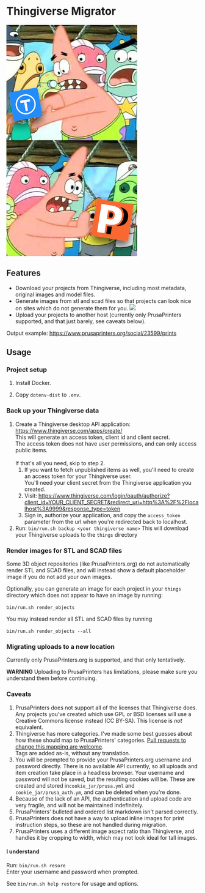 # Thingiverse Migrator
![Push it over there](assets/patrick.jpg)

## Features

* Download your projects from Thingiverse, including most metadata, original images and model files.
* Generate images from stl and scad files so that projects can look nice on sites which do not generate them for you. [<img src="https://github.com/Billiam/thingiverse-migrator/raw/master/assets/render.png" width=100>](https://github.com/Billiam/thingiverse-migrator/raw/master/assets/render.png)
* Upload your projects to another host (currently only PrusaPrinters supported, and that just barely, see caveats below).

Output example: https://www.prusaprinters.org/social/23599/prints

## Usage

### Project setup

1. Install Docker.

2. Copy `dotenv-dist` to `.env`.

### Back up your Thingiverse data

1. Create a Thingiverse desktop API application: https://www.thingiverse.com/apps/create/  
This will generate an access token, client id and client secret.  
The access token does not have user permissions, and can only access public items.  
<br>If that's all you need, skip to step 2.
    1. If you want to fetch unpublished items as well, you'll need to create an access token for your Thingiverse user.  
  You'll need your client secret from the Thingiverse application you created.
    2. Visit: https://www.thingiverse.com/login/oauth/authorize?client_id=YOUR_CLIENT_SECRET&redirect_uri=http%3A%2F%2Flocalhost%3A9999&response_type=token
    3. Sign in, authorize your application, and copy the `access_token` parameter from the url when you're redirected back to localhost.
2. Run: `bin/run.sh backup <your thingiverse name>`
 This will download your Thingiverse uploads to the `things` directory


### Render images for STL and SCAD files

Some 3D object repositories (like PrusaPrinters.org) do not automatically render STL and SCAD files,
and will instead show a default placeholder image if you do not add your own images.

Optionally, you can generate an image for each project in your `things` directory which does not appear to have an image 
by running:

`bin/run.sh render_objects`

You may instead render all STL and SCAD files by running

`bin/run.sh render_objects --all`

### Migrating uploads to a new location

Currently only PrusaPrinters.org is supported, and that only tentatively.

**WARNING** Uploading to PrusaPrinters has limitations, 
please make sure you understand them before continuing.

### Caveats

1. PrusaPrinters does not support all of the licenses that Thingiverse does. Any projects
you've created which use GPL or BSD licenses will use a Creative Commons license instead (CC BY-SA).
This license is _not_ equivalent.
2. Thingiverse has more categories. I've made some best guesses about how these should map to 
PrusaPrinters' categories. [Pull requests to change this mapping are welcome](lib/prusa/uploader.rb).  
Tags are added as-is, without any translation.
3. You will be prompted to provide your PrusaPrinters.org username and password directly. There is no available
API currently, so all uploads and item creation take place in a headless browser. Your username and password
will not be saved, but the resulting cookies will be. These are created and stored in`cookie_jar/prusa.yml` and 
`cookie_jar/prusa_auth.ym`, and can be deleted when you're done.
4. Because of the lack of an API, the authentication and upload code are very fragile, and
will not be maintained indefinitely.
5. PrusaPrinters' bulleted and ordered list markdown isn't parsed correctly.
6. PrusaPrinters does not have a way to upload inline images for print instruction steps, so these are not handled during
migration.
7. PrusaPrinters uses a different image aspect ratio than Thingiverse, and handles it by cropping to width, which may 
not look ideal for tall images.

#### I understand

Run: `bin/run.sh resore`  
Enter your username and password when prompted.

See `bin/run.sh help restore` for usage and options.
